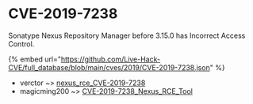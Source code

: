 # CVE-2019-7238

Sonatype Nexus Repository Manager before 3.15.0 has Incorrect Access Control.

{% embed url="https://github.com/Live-Hack-CVE/full_database/blob/main/cves/2019/CVE-2019-7238.json" %}


* verctor ~> [nexus_rce_CVE-2019-7238](https://www.alice-snow.ru/2019/database/cve-2019-7238/nexus_rce_cve-2019-7238-verctor)
* magicming200 ~> [CVE-2019-7238_Nexus_RCE_Tool](https://www.alice-snow.ru/2019/database/cve-2019-7238/cve-2019-7238_nexus_rce_tool-magicming200)